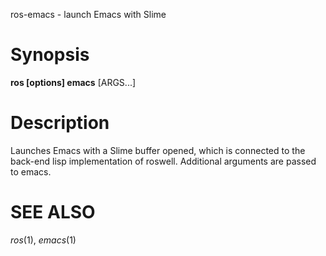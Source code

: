 
ros-emacs - launch Emacs with Slime
# Synopsis

**ros [options] emacs** [ARGS...]

<!-- # subcommands -->

<!-- somecommand -->
 
<!--   : description. end with a period. -->

# Description

Launches Emacs with a Slime buffer opened, which is connected to the back-end lisp implementation of roswell.
Additional arguments are passed to emacs.

<!-- # options -->
<!--  -->
<!-- # Environmental Variables -->

# SEE ALSO
_ros_(1), _emacs_(1)
